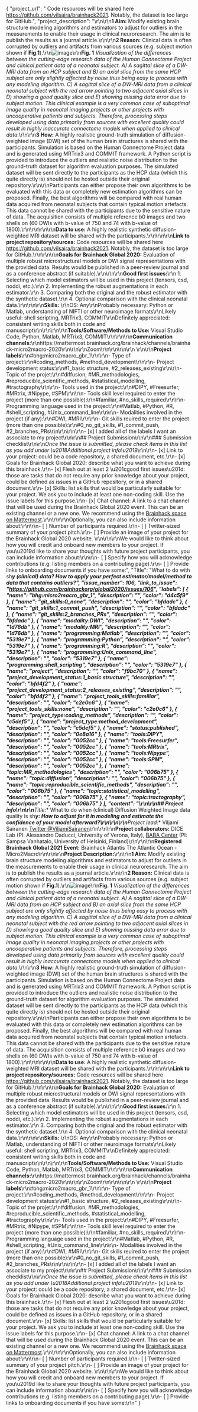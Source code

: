 {
  "project_url": " Code resources will be shared here https://github.com/vilsaira/brainhack2021. Notably, the dataset is too large for GitHub.",
  "project_description": "\r\n\r\n**1 Aim:** Modify existing brain structure modeling algorithms and estimators to adjust for outliers in the measurements to enable their usage in clinical neuroresearch. The aim is to publish the results as a journal article.\r\n\r\n**2 Reason:** Clinical data is often corrupted by outliers and artifacts from various sources (e.g. subject motion shown if **Fig.1**).\r\n![image](https://user-images.githubusercontent.com/28725251/105063033-8db72780-5a7b-11eb-802b-f84c1e3a5e06.png)\r\n**Fig. 1** _Visualization of the differences between the cutting-edge research data of the Human Connectome Project and clinical patient data of a neonatal subject. A) A sagittal slice of a DW-MRI data from an HCP subject and B) an axial slice from the same HCP subject are only slightly affected by noise thus being easy to process with any modeling algorithm. C) A sagittal slice of a DW-MRI data from a clinical neonatal subject with the red arrow pointing to two adjacent axial slices in D) showing a good quality slice and E) showing missing data error due to subject motion. This clinical example is a very common case of suboptimal image quality in neonatal imaging projects or other projects with uncooperative patients and subjects. Therefore, processing steps developed using data primarily from sources with excellent quality could result in highly inaccurate connectome models when applied to clinical data._\r\n\r\n**3 How:** A highly realistic ground-truth simulation of diffusion-weighted image (DWI) set of the human brain structures is shared with the participants. Simulation is based on the Human Connectome Project data and is generated using MRTrix3 and COMMIT framework. A Python script is provided to introduce the outliers and realistic noise distribution to the ground-truth dataset for algorithm evaluation purposes. The simulated dataset will be sent directly to the participants as the HCP data (which this quite directly is) should not be hosted outside their original repository.\r\n\r\nParticipants can either propose their own algorithms to be evaluated with this data or completely new estimation algorithms can be proposed. Finally, the best algorithms will be compared with real human data acquired from neonatal subjects that contain typical motion artefacts. This data cannot be shared with the participants due to the sensitive nature of data. The acquisition consists of multiple reference b0 images and two shells on (60 DWIs with b-value of 750 and 74 with b-value of 1800).\r\n\r\n<!-- Add a brief description of the project. Try to include all the relevant information to answer the following questions:\r\nWhat are you doing, for who, and why;\r\nWhat makes your project special and exciting;\r\nA short example;\r\nHow to get started;\r\nWhere to find key resources; -->\r\n\r\n**Data to use:**  A highly realistic synthetic diffusion-weighted MRI dataset will be shared with the participants.\r\n<!-- If your project uses data, add a short description of the data and a link to its source. -->\r\n\r\n**Link to project repository/sources:** Code resources will be shared here https://github.com/vilsaira/brainhack2021. Notably, the dataset is too large for GitHub.\r\n<!-- Add a link to the project\u2019s GitHub repo or website. -->\r\n\r\n**Goals for Brainhack Global 2020:** Evaluation of multiple robust microstructural models or DWI signal representations with the provided data. Results would be published in a peer-review journal and as a conference abstract (if suitable).\r\n<!-- Add a list of milestones or deliverables that you expect to achieve during the event. Try to provide goals of varying complexity for contributors with different sets of skills. -->\r\n\r\n**Good first issues:**\r\n 1. Selecting which model estimators will be used in this project (tensors, csd, noddi, etc.).\r\n 2. Implementing the robust augmentations in each estimator.\r\n 3. Comparing both the original and the robust estimator with the synthetic dataset.\r\n 4. Optional comparison with the clinical neonatal data.\r\n<!-- Add a list of tasks to help new contributors find easy gateways into open source projects. -->\r\n\r\n**Skills:** \r\nOS: Any\r\nProbably necessary: Python or Matlab, understanding of NIFTI or other neuroimage formats\r\nLikely useful: shell scripting, MRTrix3, COMMIT\r\nDefinitely appreciated: consistent writing skills both in code and manuscript\r\n\r\n<!-- Add a list of skills needed to contribute to this project. Try to think of both coding and non-coding skills. You can provide predefined skill levels, but it\u2019s better if you give concrete examples of the type of task contributors will be facing. Please make sure you create equal opportunities to accommodate the newcomers in your project to learn from each other and share the experiences. -->\r\n\r\n**Tools/Software/Methods to Use:** Visual Studio Code, Python, Matlab, MRTrix3, COMMIT\r\n<!-- Add a list of tools/software/methods that are advised to be installed/reviewed ahead of the event to gain a bit of time with the installation of the software, preparation of the environments or describing the methods that will be needed to contribute to this project. Try to think of both coding and non-coding details regarding such to be listed. -->\r\n\r\n**Communication channels:**\r\nhttps://mattermost.brainhack.org/brainhack/channels/brainhack-micro2macro-2020\r\n\r\n\r\nZoom\r\n<!-- Add links to chat channels in Slack or Mattermost -->\r\n\r\n\r\n<!-- [ ] Video channel: Please write here the communication channel (Zoom, Jitsi, Twitch, or any other platform) you will be using to work collaboratively however please keep them as commented to avoid any public sharing. Once you set up your project Mattermost communication channel, make sure you write the link of the video channel at the header of the Mattermost channel for your attendees to know --> \r\n\r\n**Project labels**\r\n#bhg:micro2macro_gbr_1\r\n\r\n- Type of project:\r\n#coding_methods, #method_development\r\n\r\n- Project development status:\r\n#1_basic structure, #2_releases_existing\r\n\r\n- Topic of the projet:\r\n#diffusion, #MR_methodologies, #reproducible_scientific_methods, #statistical_modelling, #tractography\r\n\r\n- Tools used in the project:\r\n#DIPY, #Freesurfer, #MRtrix, #Nipype, #SPM\r\n\r\n- Tools skill level required to enter the project (more than one possible):\r\n#familiar, #no_skills_required\r\n\r\n- Programming language used in the project:\r\n#Matlab, #Python, #R, #shell_scripting, #Unix_command_line\r\n\r\n- Modalities involved in the project (if any):\r\n#DWI, #MRI\r\n\r\n- Git skills reuired to enter the project (more than one possible):\r\n#0_no_git_skills, #1_commit_push, #2_branches_PRs\r\n\r\n<!-- Please prepend a hashtag (#) to all of the labels that fit your project, then tick the box below to state you did so (either by adding an 'x' between square brackets or by ticking it after submission). Please make sure that you stick by the labels listed for each topic below, rather than adding any new one, for further actions to work properly on the issue labels.\r\n\r\nE.g. my project is about the modulatory effect of salmon mousse on British supper survival\r\nIn the following list:\r\n```\r\nmeal:\r\nbrunch, supper\r\ntype:\r\nmousse, salmon, squid\r\n```\r\nI'm going to hashtag all of the labels I need my project to be indexed in:\r\n```\r\nmeal:\r\nbrunch, #supper\r\ntype:\r\n#mousse, #salmon, squid\r\n```\r\n\r\nNow the real list (please indicate all of the labels you'd like to add to your project):\r\n\r\n- Type of project:\r\ncoding_methods, data_management, documentation, method_development,\r\npipeline_development, tutorial_recording, visualization\r\n\r\n- Project development status:\r\n0_concept_no_content, 1_basic structure, 2_releases_existing\r\n\r\n- Topic of the projet:\r\nBayesian_approaches, causality, connectome, data_visualisation, deep_learning,\r\ndiffusion, diversity_inclusivity_equality, EEG_EventRelatedResponseModelling,\r\nEEG_source_modelling, Granger_causality, hypothesis_testing, ICA, information_theory,\r\nmachine_learning, MR_methodologies, neural_decoding, neural_encoding, neural_networks,\r\nPCA, physiology, reinforcement_learning, reproducible_scientific_methods, single_neuron_models,\r\nstatistical_modelling, systems_neuroscience, tractography\r\n\r\n- Tools used in the project:\r\nAFNI, ANTs, BIDS, Brainstorm, CPAC, Datalad, DIPY, FieldTrip, fMRIPrep, Freesurfer,\r\nFSL, Jupyter, MNE, MRtrix, Nipype, NWB, SPM\r\n\r\n- Tools skill level required to enter the project (more than one possible):\r\ncomfortable, expert, familiar, no_skills_required\r\n\r\n- Programming language used in the project:\r\nno_programming_involved, C++, containerization, documentation, Java, Julia, Matlab,\r\nPython, R, shell_scripting, Unix_command_line, Web, workflows\r\n\r\n- Modalities involved in the project (if any):\r\nbehavioral, DWI, ECG, ECOG, EEG, eye_tracking, fMRI, fNIRS, MEG, MRI, PET, TDCS, TMS\r\n\r\n- Git skills reuired to enter the project (more than one possible):\r\n0_no_git_skills, 1_commit_push, 2_branches_PRs, 3_continuous_integration\r\n-->\r\n\r\n- [x] I added all of the labels I want an associate to my project\r\n\r\n## Project Submission\r\n\r\n### Submission checklist\r\n\r\n*Once the issue is submitted, please check items in this list as you add under \u2018Additional project info\u2019*\r\n\r\n- [x] Link to your project: could be a code repository, a shared document, etc.\r\n- [x] Goals for Brainhack Global 2020: describe what you want to achieve during this brainhack.\r\n- [x] Flesh out at least 2 \u201cgood first issues\u201d: those are tasks that do not require any prior knowledge about your project, could be defined as issues in a GitHub repository, or in a shared document.\r\n- [x] Skills: list skills that would be particularly suitable for your project. We ask you to include at least one non-coding skill. Use the issue labels for this purpose.\r\n- [x] Chat channel: A link to a chat channel that will be used during the Brainhack Global 2020 event. This can be an existing channel or a new one. We recommend using the [Brainhack space on Mattermost](https://mattermost.brainhack.org/).\r\n<!-- [ ] Video channel: A link to a video channel that will be used during the Brainhack Global 2020 Brainhack. This can be an existing channel or a new one. For instance a [Jitsi meet room](https://meet.jit.si/). **Please, do not make the video channel public in here**: post a message in your chat channel and pin it so that it remains private, you do not get undesired content, and contributors can still have access to it..-->\r\n\r\nOptionally, you can also include information about:\r\n\r\n- [ ] Number of participants required.\r\n- [ ] Twitter-sized summary of your project pitch.\r\n- [ ] Provide an image of your project for the Brainhack Global 2020 website. \r\n<!-- You can put an image anywhere in this issue and it will be used to build your project page on the website. -->\r\n\r\nWe would like to think about how you will credit and onboard new members to your project. If you\u2019d like to share your thoughts with future project participants, you can include information about:\r\n\r\n- [ ] Specify how you will acknowledge contributions (e.g. listing members on a contributing page).\r\n- [ ] Provide links to onboarding documents if you have some:",
  "Title": "What to do with sh***y (clinical) data? How to apply your perfect estimator/model/method to data that contains outliers?",
  "issue_number": 106,
  "link_to_issue": "https://github.com/brainhackorg/global2020/issues/106",
  "labels": [
    {
      "name": "bhg:micro2macro_gbr_1",
      "description": "",
      "color": "d4c5f9"
    },
    {
      "name": "git_skills:0_none",
      "description": "",
      "color": "bfdadc"
    },
    {
      "name": "git_skills:1_commit_push",
      "description": "",
      "color": "bfdadc"
    },
    {
      "name": "git_skills:2_branches_PRs",
      "description": "",
      "color": "bfdadc"
    },
    {
      "name": "modality:DWI",
      "description": "",
      "color": "1d76db"
    },
    {
      "name": "modality:MRI",
      "description": "",
      "color": "1d76db"
    },
    {
      "name": "programming:Matlab",
      "description": "",
      "color": "5319e7"
    },
    {
      "name": "programming:Python",
      "description": "",
      "color": "5319e7"
    },
    {
      "name": "programming:R",
      "description": "",
      "color": "5319e7"
    },
    {
      "name": "programming:Unix_command_line",
      "description": "",
      "color": "5319e7"
    },
    {
      "name": "programming:shell_scripting",
      "description": "",
      "color": "5319e7"
    },
    {
      "name": "project",
      "description": "",
      "color": "f9bc70"
    },
    {
      "name": "project_development_status:1_basic structure",
      "description": "",
      "color": "bfd4f2"
    },
    {
      "name": "project_development_status:2_releases_existing",
      "description": "",
      "color": "bfd4f2"
    },
    {
      "name": "project_tools_skills:familiar",
      "description": "",
      "color": "c2e0c6"
    },
    {
      "name": "project_tools_skills:none",
      "description": "",
      "color": "c2e0c6"
    },
    {
      "name": "project_type:coding_methods",
      "description": "",
      "color": "c5def5"
    },
    {
      "name": "project_type:method_development",
      "description": "",
      "color": "c5def5"
    },
    {
      "name": "status:published",
      "description": "",
      "color": "0e8a16"
    },
    {
      "name": "tools:DIPY",
      "description": "",
      "color": "0052cc"
    },
    {
      "name": "tools:Freesurfer",
      "description": "",
      "color": "0052cc"
    },
    {
      "name": "tools:MRtrix",
      "description": "",
      "color": "0052cc"
    },
    {
      "name": "tools:Nipype",
      "description": "",
      "color": "0052cc"
    },
    {
      "name": "tools:SPM",
      "description": "",
      "color": "0052cc"
    },
    {
      "name": "topic:MR_methodologies",
      "description": "",
      "color": "006b75"
    },
    {
      "name": "topic:diffusion",
      "description": "",
      "color": "006b75"
    },
    {
      "name": "topic:reproducible_scientific_methods",
      "description": "",
      "color": "006b75"
    },
    {
      "name": "topic:statistical_modelling",
      "description": "",
      "color": "006b75"
    },
    {
      "name": "topic:tractography",
      "description": "",
      "color": "006b75"
    }
  ],
  "content": "<!-- Guidelines\r\n\r\nWe are very excited to meet you at Brainhack Global 2020 \ud83c\udf89. To submit a project, you need to be an attendee to one of the Brainhack Global 2020 events listed on the [Brainhack Global 2020 webpage](https://brainhack.org/global2020/events/). Please, register for the event that is most suitable to your location, time zone, interest, and/or project prior to submitting one. Thank you!\r\n\r\nWe have prepared a checklist to help with your project submission. Here is how to proceed:\r\n\r\nBefore filling in any part please check items in the checklist below as you go through them.\r\nOnce you are done (at least all 'required' items must be provided), please delete the \"Guidelines\" section, submit your issue and add a comment saying 'Hi @Brainhack-Global/project-monitors: my project is ready!'\r\nThank you!\r\n\r\nAfter the issue is submitted, we will assign a 'project monitor' from the event location that you are registered with to review your submission. Once the submission is approved by the 'project monitor', they will add the label 'Project is ready' and it will appear on [Brainhack Global 2020 Projects](https://brainhack.org/global2020/projects) page with a separate project dedicated webpage. \r\n\r\nNote that you can always update your issue which will also change your page on the website accordingly.\r\n\r\nIf at any time you need help from us or anything is unclear, please add a comment and ping your project monitor. Our team is here to help! -->\r\n\r\n## Project info\r\n\r\n**Title:** What to do when (clinical) Diffusion Weighted Image data quality is sh***y: How to adjust for it in modeling and estimate the confidence of your model afterward?\r\n<!-- Add a title that reflects what the code (or content) will do in a way that makes sense to newcomers who want to contribute to your project. -->\r\n\r\n**Project lead:** Viljami Sairanen [Twitter @ViljamiSairanen](https://twitter.com/viljamisairanen)\r\n<!-- Add full name (and Twitter and Mattermost handle if possible) of the contact person. -->\r\n\r\n**Project collaborators:** DICE Lab (PI: Alessandro Daducci, University of Verona, Italy), [BABA Center](http://www.babacenter.fi/) (PI: Sampsa Vanhatalo, University of Helsinki, Finland)\r\n<!-- Add full names (and Twitter handles if possible) of any person contributing to the project. Try to follow the [all-contributors specification](https://github.com/all-contributors/all-contributors). Contributions of any kind are welcome! -->\r\n\r\n**Registered Brainhack Global 2021 Event:** Brainhack Atlantis The Atlantic Ocean - Micro2Macro\r\n<!-- Specify the city and country of the Brainhack Global 2020 event that you\r\nregistered for. If your local event has a special name or topic (e.g. Brainhack\r\nLondon - Clinical Neuroanatomy), please do specify that as well to help us\r\ndistinguish between potential events in the same city. -->\r\n\r\n**Project Description:**\r\n\r\n**1 Aim:** Modify existing brain structure modeling algorithms and estimators to adjust for outliers in the measurements to enable their usage in clinical neuroresearch. The aim is to publish the results as a journal article.\r\n\r\n**2 Reason:** Clinical data is often corrupted by outliers and artifacts from various sources (e.g. subject motion shown if **Fig.1**).\r\n![image](https://user-images.githubusercontent.com/28725251/105063033-8db72780-5a7b-11eb-802b-f84c1e3a5e06.png)\r\n**Fig. 1** _Visualization of the differences between the cutting-edge research data of the Human Connectome Project and clinical patient data of a neonatal subject. A) A sagittal slice of a DW-MRI data from an HCP subject and B) an axial slice from the same HCP subject are only slightly affected by noise thus being easy to process with any modeling algorithm. C) A sagittal slice of a DW-MRI data from a clinical neonatal subject with the red arrow pointing to two adjacent axial slices in D) showing a good quality slice and E) showing missing data error due to subject motion. This clinical example is a very common case of suboptimal image quality in neonatal imaging projects or other projects with uncooperative patients and subjects. Therefore, processing steps developed using data primarily from sources with excellent quality could result in highly inaccurate connectome models when applied to clinical data._\r\n\r\n**3 How:** A highly realistic ground-truth simulation of diffusion-weighted image (DWI) set of the human brain structures is shared with the participants. Simulation is based on the Human Connectome Project data and is generated using MRTrix3 and COMMIT framework. A Python script is provided to introduce the outliers and realistic noise distribution to the ground-truth dataset for algorithm evaluation purposes. The simulated dataset will be sent directly to the participants as the HCP data (which this quite directly is) should not be hosted outside their original repository.\r\n\r\nParticipants can either propose their own algorithms to be evaluated with this data or completely new estimation algorithms can be proposed. Finally, the best algorithms will be compared with real human data acquired from neonatal subjects that contain typical motion artefacts. This data cannot be shared with the participants due to the sensitive nature of data. The acquisition consists of multiple reference b0 images and two shells on (60 DWIs with b-value of 750 and 74 with b-value of 1800).\r\n\r\n<!-- Add a brief description of the project. Try to include all the relevant information to answer the following questions:\r\nWhat are you doing, for who, and why;\r\nWhat makes your project special and exciting;\r\nA short example;\r\nHow to get started;\r\nWhere to find key resources; -->\r\n\r\n**Data to use:**  A highly realistic synthetic diffusion-weighted MRI dataset will be shared with the participants.\r\n<!-- If your project uses data, add a short description of the data and a link to its source. -->\r\n\r\n**Link to project repository/sources:** Code resources will be shared here https://github.com/vilsaira/brainhack2021. Notably, the dataset is too large for GitHub.\r\n<!-- Add a link to the project\u2019s GitHub repo or website. -->\r\n\r\n**Goals for Brainhack Global 2020:** Evaluation of multiple robust microstructural models or DWI signal representations with the provided data. Results would be published in a peer-review journal and as a conference abstract (if suitable).\r\n<!-- Add a list of milestones or deliverables that you expect to achieve during the event. Try to provide goals of varying complexity for contributors with different sets of skills. -->\r\n\r\n**Good first issues:**\r\n 1. Selecting which model estimators will be used in this project (tensors, csd, noddi, etc.).\r\n 2. Implementing the robust augmentations in each estimator.\r\n 3. Comparing both the original and the robust estimator with the synthetic dataset.\r\n 4. Optional comparison with the clinical neonatal data.\r\n<!-- Add a list of tasks to help new contributors find easy gateways into open source projects. -->\r\n\r\n**Skills:** \r\nOS: Any\r\nProbably necessary: Python or Matlab, understanding of NIFTI or other neuroimage formats\r\nLikely useful: shell scripting, MRTrix3, COMMIT\r\nDefinitely appreciated: consistent writing skills both in code and manuscript\r\n\r\n<!-- Add a list of skills needed to contribute to this project. Try to think of both coding and non-coding skills. You can provide predefined skill levels, but it\u2019s better if you give concrete examples of the type of task contributors will be facing. Please make sure you create equal opportunities to accommodate the newcomers in your project to learn from each other and share the experiences. -->\r\n\r\n**Tools/Software/Methods to Use:** Visual Studio Code, Python, Matlab, MRTrix3, COMMIT\r\n<!-- Add a list of tools/software/methods that are advised to be installed/reviewed ahead of the event to gain a bit of time with the installation of the software, preparation of the environments or describing the methods that will be needed to contribute to this project. Try to think of both coding and non-coding details regarding such to be listed. -->\r\n\r\n**Communication channels:**\r\nhttps://mattermost.brainhack.org/brainhack/channels/brainhack-micro2macro-2020\r\n\r\n\r\nZoom\r\n<!-- Add links to chat channels in Slack or Mattermost -->\r\n\r\n\r\n<!-- [ ] Video channel: Please write here the communication channel (Zoom, Jitsi, Twitch, or any other platform) you will be using to work collaboratively however please keep them as commented to avoid any public sharing. Once you set up your project Mattermost communication channel, make sure you write the link of the video channel at the header of the Mattermost channel for your attendees to know --> \r\n\r\n**Project labels**\r\n#bhg:micro2macro_gbr_1\r\n\r\n- Type of project:\r\n#coding_methods, #method_development\r\n\r\n- Project development status:\r\n#1_basic structure, #2_releases_existing\r\n\r\n- Topic of the projet:\r\n#diffusion, #MR_methodologies, #reproducible_scientific_methods, #statistical_modelling, #tractography\r\n\r\n- Tools used in the project:\r\n#DIPY, #Freesurfer, #MRtrix, #Nipype, #SPM\r\n\r\n- Tools skill level required to enter the project (more than one possible):\r\n#familiar, #no_skills_required\r\n\r\n- Programming language used in the project:\r\n#Matlab, #Python, #R, #shell_scripting, #Unix_command_line\r\n\r\n- Modalities involved in the project (if any):\r\n#DWI, #MRI\r\n\r\n- Git skills reuired to enter the project (more than one possible):\r\n#0_no_git_skills, #1_commit_push, #2_branches_PRs\r\n\r\n<!-- Please prepend a hashtag (#) to all of the labels that fit your project, then tick the box below to state you did so (either by adding an 'x' between square brackets or by ticking it after submission). Please make sure that you stick by the labels listed for each topic below, rather than adding any new one, for further actions to work properly on the issue labels.\r\n\r\nE.g. my project is about the modulatory effect of salmon mousse on British supper survival\r\nIn the following list:\r\n```\r\nmeal:\r\nbrunch, supper\r\ntype:\r\nmousse, salmon, squid\r\n```\r\nI'm going to hashtag all of the labels I need my project to be indexed in:\r\n```\r\nmeal:\r\nbrunch, #supper\r\ntype:\r\n#mousse, #salmon, squid\r\n```\r\n\r\nNow the real list (please indicate all of the labels you'd like to add to your project):\r\n\r\n- Type of project:\r\ncoding_methods, data_management, documentation, method_development,\r\npipeline_development, tutorial_recording, visualization\r\n\r\n- Project development status:\r\n0_concept_no_content, 1_basic structure, 2_releases_existing\r\n\r\n- Topic of the projet:\r\nBayesian_approaches, causality, connectome, data_visualisation, deep_learning,\r\ndiffusion, diversity_inclusivity_equality, EEG_EventRelatedResponseModelling,\r\nEEG_source_modelling, Granger_causality, hypothesis_testing, ICA, information_theory,\r\nmachine_learning, MR_methodologies, neural_decoding, neural_encoding, neural_networks,\r\nPCA, physiology, reinforcement_learning, reproducible_scientific_methods, single_neuron_models,\r\nstatistical_modelling, systems_neuroscience, tractography\r\n\r\n- Tools used in the project:\r\nAFNI, ANTs, BIDS, Brainstorm, CPAC, Datalad, DIPY, FieldTrip, fMRIPrep, Freesurfer,\r\nFSL, Jupyter, MNE, MRtrix, Nipype, NWB, SPM\r\n\r\n- Tools skill level required to enter the project (more than one possible):\r\ncomfortable, expert, familiar, no_skills_required\r\n\r\n- Programming language used in the project:\r\nno_programming_involved, C++, containerization, documentation, Java, Julia, Matlab,\r\nPython, R, shell_scripting, Unix_command_line, Web, workflows\r\n\r\n- Modalities involved in the project (if any):\r\nbehavioral, DWI, ECG, ECOG, EEG, eye_tracking, fMRI, fNIRS, MEG, MRI, PET, TDCS, TMS\r\n\r\n- Git skills reuired to enter the project (more than one possible):\r\n0_no_git_skills, 1_commit_push, 2_branches_PRs, 3_continuous_integration\r\n-->\r\n\r\n- [x] I added all of the labels I want an associate to my project\r\n\r\n## Project Submission\r\n\r\n### Submission checklist\r\n\r\n*Once the issue is submitted, please check items in this list as you add under \u2018Additional project info\u2019*\r\n\r\n- [x] Link to your project: could be a code repository, a shared document, etc.\r\n- [x] Goals for Brainhack Global 2020: describe what you want to achieve during this brainhack.\r\n- [x] Flesh out at least 2 \u201cgood first issues\u201d: those are tasks that do not require any prior knowledge about your project, could be defined as issues in a GitHub repository, or in a shared document.\r\n- [x] Skills: list skills that would be particularly suitable for your project. We ask you to include at least one non-coding skill. Use the issue labels for this purpose.\r\n- [x] Chat channel: A link to a chat channel that will be used during the Brainhack Global 2020 event. This can be an existing channel or a new one. We recommend using the [Brainhack space on Mattermost](https://mattermost.brainhack.org/).\r\n<!-- [ ] Video channel: A link to a video channel that will be used during the Brainhack Global 2020 Brainhack. This can be an existing channel or a new one. For instance a [Jitsi meet room](https://meet.jit.si/). **Please, do not make the video channel public in here**: post a message in your chat channel and pin it so that it remains private, you do not get undesired content, and contributors can still have access to it..-->\r\n\r\nOptionally, you can also include information about:\r\n\r\n- [ ] Number of participants required.\r\n- [ ] Twitter-sized summary of your project pitch.\r\n- [ ] Provide an image of your project for the Brainhack Global 2020 website. \r\n<!-- You can put an image anywhere in this issue and it will be used to build your project page on the website. -->\r\n\r\nWe would like to think about how you will credit and onboard new members to your project. If you\u2019d like to share your thoughts with future project participants, you can include information about:\r\n\r\n- [ ] Specify how you will acknowledge contributions (e.g. listing members on a contributing page).\r\n- [ ] Provide links to onboarding documents if you have some:\r\n"
}
